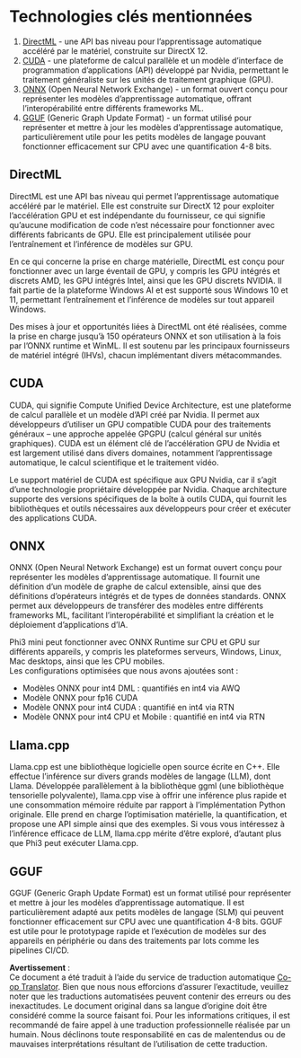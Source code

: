 <!--
CO_OP_TRANSLATOR_METADATA:
{
  "original_hash": "9841486ba4cf2590fabe609b925b00eb",
  "translation_date": "2025-05-07T14:58:41+00:00",
  "source_file": "md/01.Introduction/01/01.Understandingtech.md",
  "language_code": "fr"
}
-->
# Technologies clés mentionnées

1. [DirectML](https://learn.microsoft.com/windows/ai/directml/dml?WT.mc_id=aiml-138114-kinfeylo) - une API bas niveau pour l’apprentissage automatique accéléré par le matériel, construite sur DirectX 12.
2. [CUDA](https://blogs.nvidia.com/blog/what-is-cuda-2/) - une plateforme de calcul parallèle et un modèle d’interface de programmation d’applications (API) développé par Nvidia, permettant le traitement généraliste sur les unités de traitement graphique (GPU).
3. [ONNX](https://onnx.ai/) (Open Neural Network Exchange) - un format ouvert conçu pour représenter les modèles d’apprentissage automatique, offrant l’interopérabilité entre différents frameworks ML.
4. [GGUF](https://github.com/ggerganov/ggml/blob/master/docs/gguf.md) (Generic Graph Update Format) - un format utilisé pour représenter et mettre à jour les modèles d’apprentissage automatique, particulièrement utile pour les petits modèles de langage pouvant fonctionner efficacement sur CPU avec une quantification 4-8 bits.

## DirectML

DirectML est une API bas niveau qui permet l’apprentissage automatique accéléré par le matériel. Elle est construite sur DirectX 12 pour exploiter l’accélération GPU et est indépendante du fournisseur, ce qui signifie qu’aucune modification de code n’est nécessaire pour fonctionner avec différents fabricants de GPU. Elle est principalement utilisée pour l’entraînement et l’inférence de modèles sur GPU.

En ce qui concerne la prise en charge matérielle, DirectML est conçu pour fonctionner avec un large éventail de GPU, y compris les GPU intégrés et discrets AMD, les GPU intégrés Intel, ainsi que les GPU discrets NVIDIA. Il fait partie de la plateforme Windows AI et est supporté sous Windows 10 et 11, permettant l’entraînement et l’inférence de modèles sur tout appareil Windows.

Des mises à jour et opportunités liées à DirectML ont été réalisées, comme la prise en charge jusqu’à 150 opérateurs ONNX et son utilisation à la fois par l’ONNX runtime et WinML. Il est soutenu par les principaux fournisseurs de matériel intégré (IHVs), chacun implémentant divers métacommandes.

## CUDA

CUDA, qui signifie Compute Unified Device Architecture, est une plateforme de calcul parallèle et un modèle d’API créé par Nvidia. Il permet aux développeurs d’utiliser un GPU compatible CUDA pour des traitements généraux – une approche appelée GPGPU (calcul général sur unités graphiques). CUDA est un élément clé de l’accélération GPU de Nvidia et est largement utilisé dans divers domaines, notamment l’apprentissage automatique, le calcul scientifique et le traitement vidéo.

Le support matériel de CUDA est spécifique aux GPU Nvidia, car il s’agit d’une technologie propriétaire développée par Nvidia. Chaque architecture supporte des versions spécifiques de la boîte à outils CUDA, qui fournit les bibliothèques et outils nécessaires aux développeurs pour créer et exécuter des applications CUDA.

## ONNX

ONNX (Open Neural Network Exchange) est un format ouvert conçu pour représenter les modèles d’apprentissage automatique. Il fournit une définition d’un modèle de graphe de calcul extensible, ainsi que des définitions d’opérateurs intégrés et de types de données standards. ONNX permet aux développeurs de transférer des modèles entre différents frameworks ML, facilitant l’interopérabilité et simplifiant la création et le déploiement d’applications d’IA.

Phi3 mini peut fonctionner avec ONNX Runtime sur CPU et GPU sur différents appareils, y compris les plateformes serveurs, Windows, Linux, Mac desktops, ainsi que les CPU mobiles.  
Les configurations optimisées que nous avons ajoutées sont :

- Modèles ONNX pour int4 DML : quantifiés en int4 via AWQ  
- Modèle ONNX pour fp16 CUDA  
- Modèle ONNX pour int4 CUDA : quantifié en int4 via RTN  
- Modèle ONNX pour int4 CPU et Mobile : quantifié en int4 via RTN

## Llama.cpp

Llama.cpp est une bibliothèque logicielle open source écrite en C++. Elle effectue l’inférence sur divers grands modèles de langage (LLM), dont Llama. Développée parallèlement à la bibliothèque ggml (une bibliothèque tensorielle polyvalente), llama.cpp vise à offrir une inférence plus rapide et une consommation mémoire réduite par rapport à l’implémentation Python originale. Elle prend en charge l’optimisation matérielle, la quantification, et propose une API simple ainsi que des exemples. Si vous vous intéressez à l’inférence efficace de LLM, llama.cpp mérite d’être exploré, d’autant plus que Phi3 peut exécuter Llama.cpp.

## GGUF

GGUF (Generic Graph Update Format) est un format utilisé pour représenter et mettre à jour les modèles d’apprentissage automatique. Il est particulièrement adapté aux petits modèles de langage (SLM) qui peuvent fonctionner efficacement sur CPU avec une quantification 4-8 bits. GGUF est utile pour le prototypage rapide et l’exécution de modèles sur des appareils en périphérie ou dans des traitements par lots comme les pipelines CI/CD.

**Avertissement** :  
Ce document a été traduit à l’aide du service de traduction automatique [Co-op Translator](https://github.com/Azure/co-op-translator). Bien que nous nous efforcions d’assurer l’exactitude, veuillez noter que les traductions automatisées peuvent contenir des erreurs ou des inexactitudes. Le document original dans sa langue d’origine doit être considéré comme la source faisant foi. Pour les informations critiques, il est recommandé de faire appel à une traduction professionnelle réalisée par un humain. Nous déclinons toute responsabilité en cas de malentendus ou de mauvaises interprétations résultant de l’utilisation de cette traduction.
